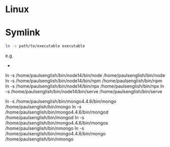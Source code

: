 # Linux

# Symlink
```sh
ln -s path/to/executable executable
```
e.g.
- ```sh
ln -s /home/paulsenglish/bin/node14/bin/node /home/paulsenglish/bin/node
ln -s /home/paulsenglish/bin/node14/bin/npm /home/paulsenglish/bin/npm
ln -s /home/paulsenglish/bin/node14/bin/npx /home/paulsenglish/bin/npx
ln -s /home/paulsenglish/bin/node14/bin/serve /home/paulsenglish/bin/serve

ln -s /home/paulsenglish/bin/mongo4.4.6/bin/mongo /home/paulsenglish/bin/mongo
ln -s /home/paulsenglish/bin/mongo4.4.6/bin/mongod /home/paulsenglish/bin/mongod
ln -s /home/paulsenglish/bin/mongo4.4.6/bin/mongos /home/paulsenglish/bin/nmongo
ln -s /home/paulsenglish/bin/mongo4.4.6/bin/mongo /home/paulsenglish/bin/nmongo
```
